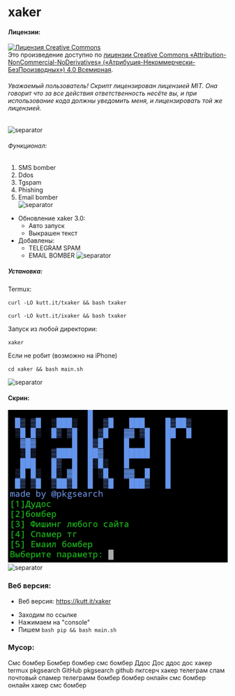 # xaker

#### Лицензии:
<a rel="license" href="http://creativecommons.org/licenses/by-nc-nd/4.0/"><img alt="Лицензия Creative Commons" style="border-width:0" src="https://i.creativecommons.org/l/by-nc-nd/4.0/88x31.png" /></a><br />Это произведение доступно по <a rel="license" href="http://creativecommons.org/licenses/by-nc-nd/4.0/">лицензии Creative Commons «Attribution-NonCommercial-NoDerivatives» («Атрибуция-Некоммерчески-БезПроизводных») 4.0 Всемирная</a>.


###### Уважаемый пользователь! Скрипт лицензирован лицензией MIT. Она говорит что за все действия ответственность несёте вы, и при использование кода должны уведомить меня, и лицензировать той же лицензией.
![separator](https://user-images.githubusercontent.com/61265099/78818286-19743180-79dd-11ea-84c5-f629f891dd4b.png)

###### Функционал:
1. SMS bomber  
2. Ddos  
3. Tgspam  
4. Phishing  
5. Email bomber  
![separator](https://user-images.githubusercontent.com/61265099/78818286-19743180-79dd-11ea-84c5-f629f891dd4b.png)

- Обновление xaker 3.0:
  + Авто запуск
  + Выкрашен текст
- Добавлены:
  + TELEGRAM SPAM
  + EMAIL BOMBER
![separator](https://user-images.githubusercontent.com/61265099/78818286-19743180-79dd-11ea-84c5-f629f891dd4b.png)

##### Установка:
Termux:
```
curl -LO kutt.it/txaker && bash txaker
```
```
curl -LO kutt.it/ixaker && bash txaker
```

Запуск из любой директории:
```
xaker
```
Если не робит (возможно на iPhone)
```
cd xaker && bash main.sh
```




![separator](https://user-images.githubusercontent.com/61265099/78818286-19743180-79dd-11ea-84c5-f629f891dd4b.png)

#### Скрин:
![screenshot](Screenshot_2020-12-26-23-31-30.jpg)
![separator](https://user-images.githubusercontent.com/61265099/78818286-19743180-79dd-11ea-84c5-f629f891dd4b.png)

### Веб версия:
- Веб версия: https://kutt.it/xaker
+ Заходим по ссылке
+ Нажимаем на "console"
+ Пишем ```bash pip && bash main.sh```
### Мусор:
Смс бомбер
Бомбер
бомбер
смс бомбер
Ддос
Дос
ддос
дос
хакер
termux
pkgsearch GitHub
pkgsearch github
пкгсерч хакер
телеграм спам
почтовый спамер
телеграмм бомбер
бомбер онлайн
смс бомбер онлайн
хакер смс бомбер

